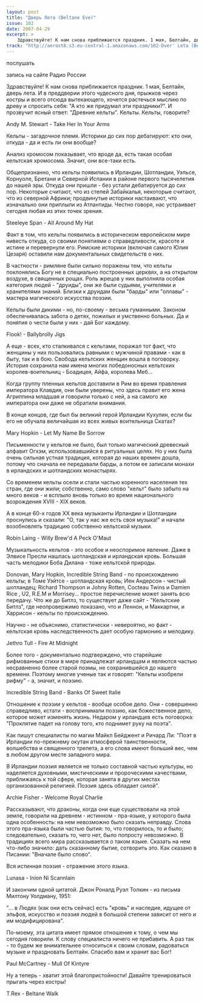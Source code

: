 ```yaml
---
layout: post
title: "Дверь Лета (Beltane Eve)"
issue: 102
date: 2007-04-29
excerpt: >
    Здравствуйте! К нам снова приближается праздник. 1 мая, Белтайн, дверь лета. И в преддверии этого чудесного дня, прыжков через костры и всего отсюда вытекающего, хочется растечься мыслию по древу и спросить себя: "А кто же придумал эти праздники?". И прозвучит ясный ответ: "Древние кельты". Кельты. Кельты, говорите?
track: "http://aerost8.s3.eu-central-1.amazonaws.com/102-Dver' Leta (Beltane Eve).mp3"
---
```


послушать

запись на сайте Радио России

Здравствуйте! К нам снова приближается праздник. 1 мая, Белтайн, дверь лета. И в преддверии этого чудесного дня, прыжков через костры и всего отсюда вытекающего, хочется растечься мыслию по древу и спросить себя: "А кто же придумал эти праздники?". И прозвучит ясный ответ: "Древние кельты". Кельты. Кельты, говорите?

Andy M. Stewart - Take Her In Your Arms

Кельты - загадочное племя. Историки до сих пор дебатируют: кто они, откуда - да и есть ли они вообще?

Анализ хромосом показывает, что вроде да, есть такая особая кельтская хромосома. Значит, они все-таки есть.

Общепризнанно, что кельты появились в Ирландии, Шотландии, Уэльсе, Корнуоле, Бретани и Северной Испании в районе первого тысячелетия до нашей эры. Откуда они пришли - без устали дебатируется до сих пор. Некоторые считают, что из степей Забайкалья, некоторые считают, что из северной Африки; продвинутые историки настаивают, что изначально они приплыли из Атлантиды. Честно говоря, нас устраивает сегодня любая из этих точек зрения.

Steeleye Span - All Around My Hat

Факт в том, что кельты появились в историческом европейском мире нивесть откуда, со своими понятиями о справедливости, красоте и истине и перевернули его. Римские историки (включая самого Юлия Цезаря) оставили нам документальных свидетельств о них.

В частности - римляне были сильно поражены тем, что кельты поклонялись Богу не в специально построенных церквях, а на открытом воздухе, в священных рощах. Роль жрецов у них выполняла особая категория людей - "друиды", они же были судьями, учителями и хранителями знаний. Близки к друидам были "барды" или "оллавы" - мастера магического искусства поэзии.

Кельты были дикими - но, по-своему - весьма гуманными. Законом обеспечивалась забота о детях, пожилых и умственно больных. Да и понятия о чести были у них - дай Бог каждому.

Flook! - Ballybrolly Jigs

А еще - всех, кто сталкивался с кельтами, поражал тот факт, что женщины у них пользовались равными с мужчиной правами - как в быту, так и в бою. Свобода кельтских женщин вошла в поговорку. История сохранила нам имена многих победоносных кельтских королев-воительниц - Боадицея, Айфа, королева Меб...

Когда группу пленных кельтов доставили в Рим во время правления императора Клавдия, они были уверены, что здесь правит его жена Агриппина младшая и говорили только с ней, а на самого же императора они даже не обратили внимания.

В конце концов, где был бы великий герой Ирландии Кухулин, если бы его не обучала величайшая из всех живых воительница Скатах?

Mary Hopkin - Let My Name Be Sorrow

Письменности у кельтов не было, был только магический древесный алфавит Огхэм, использовавшийся в ритуальных целях. Но у них была очень сильная устная традиция, которая до наших времен дошла, потому что сначала ее передавали барды, а потом ее записали монахи в ирландских и шотландских монастырях.

Со временем кельты осели и стали частью коренного населения тех стран, где они жили; собственно, само слово "кельт" было забыто на много веков - и всплыло вновь только во время национального возрождения XVIII - XIX веков.

А в конце 60-х годов XX века музыканты Ирландии и Шотландии проснулись и сказали: "О, так у нас же есть своя музыка!" и начали возобновлять традицию собственно кельтской музыки.

Robin Laing - Willy Brew'd A Peck O'Maut

Музыкальность кельтов - это особое и неоспоримое явление. Даже в Элвисе Пресли нашлась шотландская и ирландская кровь. Большая часть мелодики Боба Дилана - тоже кельтской природы.

Donovan, Mary Hopkin, Incredible String Band - по происхождению кельты; в Томе Уэйтсе - шотландская кровь; Иен Андерсон - чистый шотландец; Richard Thompson и Johny Rotten, Cocteau Twins и Damien Rice , U2, R.E.M и Моrrisey... простое перечисление может занять всю передачу. Что же до Битлз, то существует даже сайт - "Кельтские Битлз", где неопровержимо показано, что и Леннон, и Маккартни, и Харрисон - кельты по происхождению.

Научно - не объяснимо, статистически - невероятно, но факт - кельтская кровь наследственность дает особую гармонию и мелодику.

Jethro Tull - Fire At Midnight

Более того - документально подтверждено, что старейшие рифмованные стихи в мире принадлежат ирландцам и являются частью несравненно более старой поэмы, не сохранившейся до нашего времени. Поэтому многие ученые так и говорят: "Кельты изобрели рифму" - а, значит, и поэзию.

Incredible String Band - Banks Of Sweet Italie

Отношение к поэзии у кельтов - вообще особое дело. Они - совершенно справедливо, кстати - воспринимали поэзию, как божественное дело, которое может изменять жизнь. Недаром у ирландцев есть поговорка: "Проклятие падет на голову того, кто поднимет руку на поэта".

Как пишут специалисты по магии Майкл Бейджент и Ричард Ли: "Поэт в Ирландии по-прежнему окутан атмосферой таинственности, волшебства и священного трепета, а его слова имеют больший вес, чем в любом другом месте западного мира.

В Ирландии поэзия является не только составной частью культуры, но наделяется духовными, мистическими и пророческими качествами, приближаясь к той сфере, которая занята в других местах организованной религией. Поэзия здесь обладает силой".

Archie Fisher - Welcome Royal Charlie

Рассказывают, что драконы, когда они еще существовали на этой земле, говорили на древнем - истинном - пра-языке, у которого была одна особенность: на нем невозможно было сказать неправду. Слова этого пра-языка были частью бытия: то, что говорилось, то и было; следовательно, сказать то, чего нет, было попросту невозможно. В традициях всего мира рассказывается о таком языке. Сказать на нем что-либо значило: дать сказанному бытие, сотворить это. Как сказано в Писании: "Вначале было слово".

Вся истинная поэзия - отражение этого языка.

Lunasa - Inion Ni Scannlain

И закончим одной цитатой. Джон Роналд Руэл Толкин - из письма Милтону Уолдману, 1951:

"... в Людях (как они есть сейчас) есть "кровь" и наследие, идущее от эльфов, искусство и поэзия людей в большой степени зависит от него и им модифицирована".

По-моему, эта цитата имеет прямое отношение к тому, о чем мы сегодня говорили. К слову специалиста ничего не прибавить. А раз так - то будем же внимательнее относиться к своим словам, радоваться музыке и праздновать Белтайн. Спасибо вам и хранит вас Бог!

Paul McCartney - Mull Of Kintyre

Ну а теперь - хватит этой благопристойности! Давайте тренироваться прыгать через костры!

T.Rex - Beltane Walk
